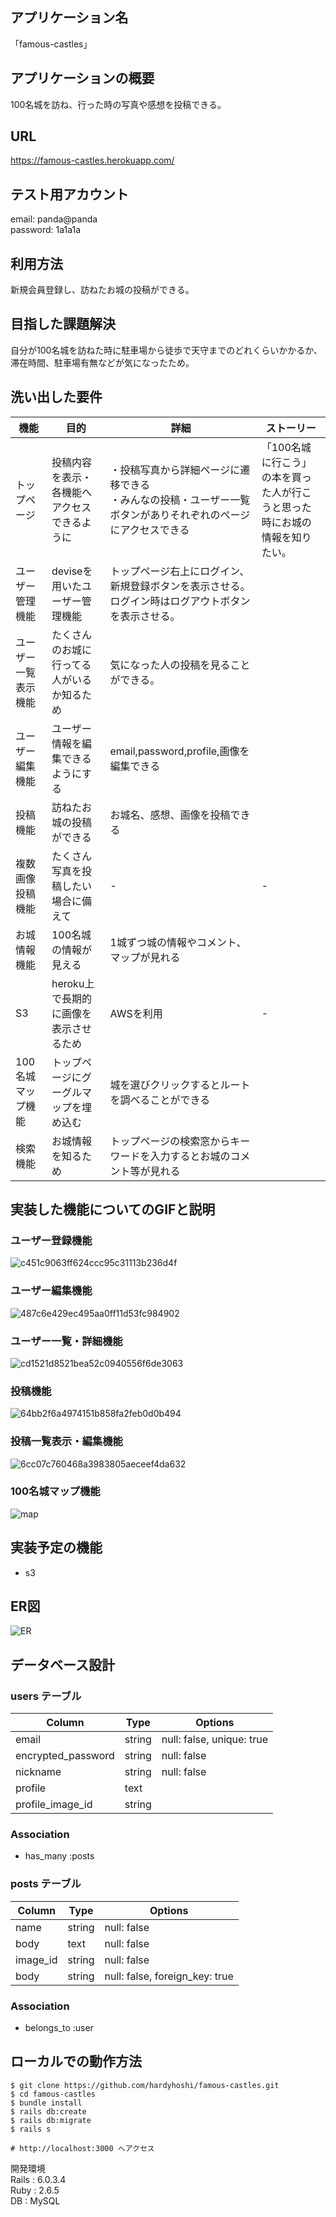 ## アプリケーション名
「famous-castles」

## アプリケーションの概要
100名城を訪ね、行った時の写真や感想を投稿できる。

## URL
https://famous-castles.herokuapp.com/

## テスト用アカウント
email: panda@panda  
password: 1a1a1a

## 利用方法
新規会員登録し、訪ねたお城の投稿ができる。

## 目指した課題解決
自分が100名城を訪ねた時に駐車場から徒歩で天守までのどれくらいかかるか、滞在時間、駐車場有無などが気になったため。

## 洗い出した要件
機能|目的|詳細|ストーリー
-|-|-|-
トップページ|投稿内容を表示・各機能へアクセスできるように|・投稿写真から詳細ページに遷移できる<br>・みんなの投稿・ユーザー一覧ボタンがありそれぞれのページにアクセスできる|「100名城に行こう」の本を買った人が行こうと思った時にお城の情報を知りたい。
ユーザー管理機能|deviseを用いたユーザー管理機能|トップページ右上にログイン、新規登録ボタンを表示させる。ログイン時はログアウトボタンを表示させる。|
ユーザー一覧表示機能|たくさんのお城に行ってる人がいるか知るため|気になった人の投稿を見ることができる。|
ユーザー編集機能|ユーザー情報を編集できるようにする|email,password,profile,画像を編集できる|
投稿機能|訪ねたお城の投稿ができる|お城名、感想、画像を投稿できる|
複数画像投稿機能|たくさん写真を投稿したい場合に備えて|-|-
お城情報機能|100名城の情報が見える|1城ずつ城の情報やコメント、マップが見れる|
S3|heroku上で長期的に画像を表示させるため|AWSを利用|-
100名城マップ機能|トップページにグーグルマップを埋め込む|城を選びクリックするとルートを調べることができる
検索機能|お城情報を知るため|トップページの検索窓からキーワードを入力するとお城のコメント等が見れる|


## 実装した機能についてのGIFと説明
### ユーザー登録機能
![c451c9063ff624ccc95c31113b236d4f](https://user-images.githubusercontent.com/75361827/107221821-7d311600-6a57-11eb-9c75-5ca84ceda663.gif)
### ユーザー編集機能
![487c6e429ec495aa0ff11d53fc984902](https://user-images.githubusercontent.com/75361827/107221982-b23d6880-6a57-11eb-8ef5-98dc8c1c7eed.gif)
### ユーザー一覧・詳細機能
![cd1521d8521bea52c0940556f6de3063](https://user-images.githubusercontent.com/75361827/107222200-f892c780-6a57-11eb-92bc-d0e72653d2de.gif)
### 投稿機能
![64bb2f6a4974151b858fa2feb0d0b494](https://user-images.githubusercontent.com/75361827/107222070-cd0fdd00-6a57-11eb-92f8-013635a6e868.gif)
### 投稿一覧表示・編集機能
![6cc07c760468a3983805aeceef4da632](https://user-images.githubusercontent.com/75361827/107222324-1d873a80-6a58-11eb-8d6e-3ba9993f5e63.gif)
### 100名城マップ機能
![map](https://user-images.githubusercontent.com/75361827/107222900-d5b4e300-6a58-11eb-869d-d2cd40e383d2.gif)

## 実装予定の機能
- s3

## ER図
![ER](https://user-images.githubusercontent.com/75361827/106983486-52219a80-67a9-11eb-99bc-a24778b9b9b5.png)

## データベース設計

### users テーブル
| Column             | Type   | Options     |
| ------------------ | ------ | ----------- |
| email              | string | null: false, unique: true |
| encrypted_password | string | null: false |
| nickname           | string | null: false |
| profile            | text   |             |
| profile_image_id   | string |             |

### Association
- has_many :posts

### posts テーブル
| Column             | Type   | Options     |
| ------------------ | ------ | ----------- |
| name               | string | null: false |
| body               | text   | null: false |
| image_id           | string | null: false |
| body               | string | null: false, foreign_key: true |

### Association
- belongs_to :user

## ローカルでの動作方法
```
$ git clone https://github.com/hardyhoshi/famous-castles.git
$ cd famous-castles
$ bundle install
$ rails db:create
$ rails db:migrate
$ rails s

# http://localhost:3000 へアクセス
```
開発環境  
Rails : 6.0.3.4  
Ruby  : 2.6.5  
DB    : MySQL